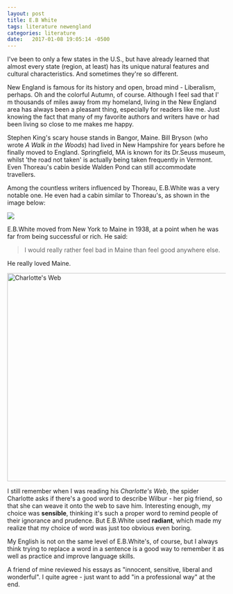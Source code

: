 ```yaml
---
layout: post
title: E.B White
tags: literature newengland
categories: literature
date:   2017-01-08 19:05:14 -0500
---
```


I've been to only a few states in the U.S., but have already learned that almost every state (region, at least) has its unique
 natural features and cultural characteristics. And sometimes they're so different.
 
New England is famous for its history and open, broad mind - Liberalism, perhaps. Oh and the colorful
 Autumn, of course. Although I feel sad that I' m thousands of miles
away from my homeland, living in the New England area has always been a pleasant thing, especially
 for readers like me. Just knowing the fact that many of my favorite authors and writers have or had
 been living so close to me makes me happy.
 
Stephen King's scary house stands in Bangor, Maine. Bill Bryson (who wrote _A Walk in the Woods_) had lived in New Hampshire for years 
before he finally moved to England. Springfield, MA is known for its Dr.Seuss museum, whilst 'the road not taken' is 
actually being taken frequently in Vermont. Even Thoreau's cabin beside Walden Pond can still accommodate
 travellers.
 
Among the countless writers influenced by Thoreau, E.B.White was a very notable one. He even
 had a cabin similar to Thoreau's, as shown in the image below:
 
![](http://mmbiz.qpic.cn/mmbiz/cVB5Qlskt4mtAiaXAicpbIfeEajvlVZib15InBnbBd6UaVzWianypg3ExI8JmRVde3UVTOicUBISd38bYia6Hr0byarg/640?wx_fmt=jpeg&tp=webp&wxfrom=5&wx_lazy=1)

E.B.White moved from New York to Maine in 1938, at a point when he was far from being successful or rich.
 He said: 
> I would really rather feel bad in Maine than feel good anywhere else.

He really loved Maine.

<a data-flickr-embed="false"  href="https://www.flickr.com/photos/46245994@N03/15364364105/in/dateposted/" title="Charlotte&#x27;s Web"><img src="https://c2.staticflickr.com/3/2947/15364364105_a098b0e9e9_z.jpg" width="640" height="480" alt="Charlotte&#x27;s Web"></a><script async src="//embedr.flickr.com/assets/client-code.js" charset="utf-8"></script>

I still remember when I was reading his _Charlotte's Web_, the spider Charlotte asks if there's a good word to
 describe Wilbur - her pig friend, so that she can weave it onto the web to save him. Interesting enough, my choice
 was __sensible__, thinking it's such a proper word to remind people of their ignorance and prudence. 
 But E.B.White used __radiant__, which made my realize that my choice of word was just too obvious even
 boring.
 
My English is not on the same level of E.B.White's, of course, but I always think trying to 
replace a word in a sentence is a good way to remember it as well as practice and improve language skills.

A friend of mine reviewed his essays as "innocent, sensitive, liberal and wonderful". I quite agree - just want
 to add "in a professional way" at the end.